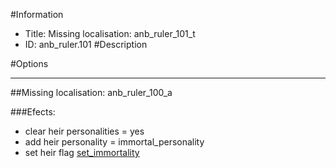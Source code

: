 #Information
 - Title: Missing localisation: anb_ruler_101_t
 - ID: anb_ruler.101
#Description

#Options

___
##Missing localisation: anb_ruler_100_a

###Efects:<ul><li>clear heir personalities = yes</li><li>add heir personality = immortal_personality</li><li>set heir flag [set_immortality](../flags/set_immortality.md)</li></ul>
